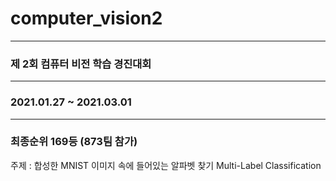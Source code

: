 # computer_vision2
---
### <DACON> 제 2회 컴퓨터 비전 학습 경진대회
---
### 2021.01.27 ~ 2021.03.01
---
### 최종순위 169등 (873팀 참가)

주제 : 합성한 MNIST 이미지 속에 들어있는 알파벳 찾기
       Multi-Label Classification
